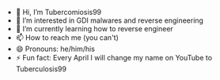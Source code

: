 - 👋 Hi, I’m Tubercomiosis99
- 👀 I’m interested in GDI malwares and reverse engineering
- 🌱 I’m currently learning how to reverse engineer
- 📫 How to reach me (you can't)
- 😄 Pronouns: he/him/his
- ⚡ Fun fact: Every April I will change my name on YouTube to Tuberculosis99

<!---
Tubercomiosis99/Tubercomiosis99 is a ✨ special ✨ repository because its `README.md` (this file) appears on your GitHub profile.
You can click the Preview link to take a look at your changes.
--->
